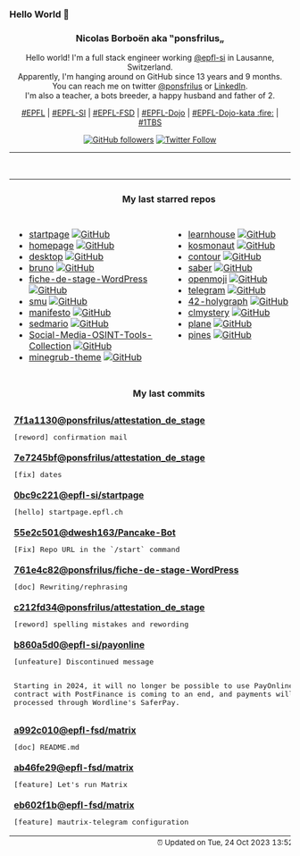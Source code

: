 ### Hello World 👋

<p align="center">
  <!-- use https://avatars.githubusercontent.com/u/176002?v=4 for your default github picture 
  <img src="https://raw.githubusercontent.com/ponsfrilus/ponsfrilus/master/img/ponsfrilus.png" title="Nicolas Borboën aka ‟ponsfrilus„" alt="Nicolas Borboën aka ‟ponsfrilus„" /> -->
  <h3 align="center">
    Nicolas Borboën aka ‟ponsfrilus„
  </h3>
  <p align="center">
    Hello world! I'm a full stack engineer working <a href="https://github.com/epfl-si">@epfl-si</a> in Lausanne, Switzerland.
    <br />Apparently, I'm hanging around on GitHub since 13 years and 9 months.
    <br />You can reach me on twitter <a href="https://twitter.com/ponsfrilus">@ponsfrilus</a> or <a href="http://linkedin.com/in/nicolasborboen">LinkedIn</a>.
    <br />I'm also a teacher, a bots breeder, a happy husband and father of 2.
  </p>
  <p align="center">
    <a href="https://www.epfl.ch">#EPFL</a> | 
    <a href="https://github.com/epfl-si/">#EPFL-SI</a> | 
    <a href="https://github.com/epfl-fsd">#EPFL-FSD</a> | 
    <a href="https://github.com/topics/epfl-dojo">#EPFL-Dojo</a> | 
    <a href="https://github.com/topics/epfl-dojo-kata">#EPFL-Dojo-kata :fire:</a> | 
    <a href="https://en.wikipedia.org/wiki/Indentation_style#Variant:_1TBS_(OTBS)">#1TBS</a>
  </p>
  <p align="center">
    <a href="https://github.com/ponsfrilus"><img alt="GitHub followers" src="https://img.shields.io/github/followers/ponsfrilus?label=Follow%20me%20on%20github&style=social"></a>
    <a href="https://twitter.com/ponsfrilus"><img alt="Twitter Follow" src="https://img.shields.io/twitter/follow/ponsfrilus?label=follow%20me%20on%20twitter&style=social"></a>
  </p>
  </p><hr><table align="center">
<tr>
<td colspan="2" align="center"><h4>My last starred repos</h4></td>
</tr>
<tr>
<td valign="top">
<ul>
<li>
<a href="https://github.com/epfl-si/startpage" title="startpage.epfl.ch" target="_blank">startpage</a>&nbsp;<a href="https://github.com/epfl-si/startpage" title="startpage.epfl.ch" target="_blank"><img src="https://img.shields.io/github/stars/epfl-si/startpage?style=social" alt="GitHub"></a>
</li>
<li>
<a href="https://github.com/gethomepage/homepage" title="A highly customizable homepage (or startpage / application dashboard) with Docker and service API integrations." target="_blank">homepage</a>&nbsp;<a href="https://github.com/gethomepage/homepage" title="A highly customizable homepage (or startpage / application dashboard) with Docker and service API integrations." target="_blank"><img src="https://img.shields.io/github/stars/gethomepage/homepage?style=social" alt="GitHub"></a>
</li>
<li>
<a href="https://github.com/httpie/desktop" title="🚀 HTTPie Desktop — cross-platform API testing client for humans. Painlessly test REST, GraphQL, and HTTP APIs." target="_blank">desktop</a>&nbsp;<a href="https://github.com/httpie/desktop" title="🚀 HTTPie Desktop — cross-platform API testing client for humans. Painlessly test REST, GraphQL, and HTTP APIs." target="_blank"><img src="https://img.shields.io/github/stars/httpie/desktop?style=social" alt="GitHub"></a>
</li>
<li>
<a href="https://github.com/usebruno/bruno" title="Opensource IDE For Exploring and Testing Api's (lightweight alternative to postman/insomnia)" target="_blank">bruno</a>&nbsp;<a href="https://github.com/usebruno/bruno" title="Opensource IDE For Exploring and Testing Api's (lightweight alternative to postman/insomnia)" target="_blank"><img src="https://img.shields.io/github/stars/usebruno/bruno?style=social" alt="GitHub"></a>
</li>
<li>
<a href="https://github.com/ponsfrilus/fiche-de-stage-WordPress" title="Fiche de stage WordPress/Docker proposé par l'équipe ISAS-FSD de l'EPFL" target="_blank">fiche-de-stage-WordPress</a>&nbsp;<a href="https://github.com/ponsfrilus/fiche-de-stage-WordPress" title="Fiche de stage WordPress/Docker proposé par l'équipe ISAS-FSD de l'EPFL" target="_blank"><img src="https://img.shields.io/github/stars/ponsfrilus/fiche-de-stage-WordPress?style=social" alt="GitHub"></a>
</li>
<li>
<a href="https://github.com/karlb/smu" title="Simple MarkUp - markdown/commonmark like syntax" target="_blank">smu</a>&nbsp;<a href="https://github.com/karlb/smu" title="Simple MarkUp - markdown/commonmark like syntax" target="_blank"><img src="https://img.shields.io/github/stars/karlb/smu?style=social" alt="GitHub"></a>
</li>
<li>
<a href="https://github.com/opentofu/manifesto" title="The OpenTF Manifesto expresses concern over HashiCorp's switch of the Terraform license from open-source to the Business Source License (BSL) and calls for the tool's return to a truly open-source license." target="_blank">manifesto</a>&nbsp;<a href="https://github.com/opentofu/manifesto" title="The OpenTF Manifesto expresses concern over HashiCorp's switch of the Terraform license from open-source to the Business Source License (BSL) and calls for the tool's return to a truly open-source license." target="_blank"><img src="https://img.shields.io/github/stars/opentofu/manifesto?style=social" alt="GitHub"></a>
</li>
<li>
<a href="https://github.com/chebykinn/sedmario" title="NES Super Mario Bros level 1 written in pure sed!" target="_blank">sedmario</a>&nbsp;<a href="https://github.com/chebykinn/sedmario" title="NES Super Mario Bros level 1 written in pure sed!" target="_blank"><img src="https://img.shields.io/github/stars/chebykinn/sedmario?style=social" alt="GitHub"></a>
</li>
<li>
<a href="https://github.com/osintambition/Social-Media-OSINT-Tools-Collection" title="A collection of most useful osint tools for SOCINT." target="_blank">Social-Media-OSINT-Tools-Collection</a>&nbsp;<a href="https://github.com/osintambition/Social-Media-OSINT-Tools-Collection" title="A collection of most useful osint tools for SOCINT." target="_blank"><img src="https://img.shields.io/github/stars/osintambition/Social-Media-OSINT-Tools-Collection?style=social" alt="GitHub"></a>
</li>
<li>
<a href="https://github.com/Lxtharia/minegrub-theme" title="A Grub Theme in the style of Minecraft!" target="_blank">minegrub-theme</a>&nbsp;<a href="https://github.com/Lxtharia/minegrub-theme" title="A Grub Theme in the style of Minecraft!" target="_blank"><img src="https://img.shields.io/github/stars/Lxtharia/minegrub-theme?style=social" alt="GitHub"></a>
</li>
</ul>
<img width="450" height="1" /></td>
<td valign="top">
<ul>
<li>
<a href="https://github.com/learnhouse/learnhouse" title="The Next-Gen Open Source learning platform ✨" target="_blank">learnhouse</a>&nbsp;<a href="https://github.com/learnhouse/learnhouse" title="The Next-Gen Open Source learning platform ✨" target="_blank"><img src="https://img.shields.io/github/stars/learnhouse/learnhouse?style=social" alt="GitHub"></a>
</li>
<li>
<a href="https://github.com/twilco/kosmonaut" title="A web browser engine for the space age :rocket:" target="_blank">kosmonaut</a>&nbsp;<a href="https://github.com/twilco/kosmonaut" title="A web browser engine for the space age :rocket:" target="_blank"><img src="https://img.shields.io/github/stars/twilco/kosmonaut?style=social" alt="GitHub"></a>
</li>
<li>
<a href="https://github.com/contour-terminal/contour" title="Modern C++ Terminal Emulator" target="_blank">contour</a>&nbsp;<a href="https://github.com/contour-terminal/contour" title="Modern C++ Terminal Emulator" target="_blank"><img src="https://img.shields.io/github/stars/contour-terminal/contour?style=social" alt="GitHub"></a>
</li>
<li>
<a href="https://github.com/saber-notes/saber" title="A (work-in-progress) cross-platform libre handwritten notes app" target="_blank">saber</a>&nbsp;<a href="https://github.com/saber-notes/saber" title="A (work-in-progress) cross-platform libre handwritten notes app" target="_blank"><img src="https://img.shields.io/github/stars/saber-notes/saber?style=social" alt="GitHub"></a>
</li>
<li>
<a href="https://github.com/hfg-gmuend/openmoji" title="Open source emojis for designers, developers and everyone else!" target="_blank">openmoji</a>&nbsp;<a href="https://github.com/hfg-gmuend/openmoji" title="Open source emojis for designers, developers and everyone else!" target="_blank"><img src="https://img.shields.io/github/stars/hfg-gmuend/openmoji?style=social" alt="GitHub"></a>
</li>
<li>
<a href="https://github.com/mautrix/telegram" title="A Matrix-Telegram hybrid puppeting/relaybot bridge" target="_blank">telegram</a>&nbsp;<a href="https://github.com/mautrix/telegram" title="A Matrix-Telegram hybrid puppeting/relaybot bridge" target="_blank"><img src="https://img.shields.io/github/stars/mautrix/telegram?style=social" alt="GitHub"></a>
</li>
<li>
<a href="https://github.com/akaylee/42-holygraph" title="This ultimate repository contains a graph with attached links to all subjects that were available in the Intra system (Ecole 42) by the time of May 25, 2021. " target="_blank">42-holygraph</a>&nbsp;<a href="https://github.com/akaylee/42-holygraph" title="This ultimate repository contains a graph with attached links to all subjects that were available in the Intra system (Ecole 42) by the time of May 25, 2021. " target="_blank"><img src="https://img.shields.io/github/stars/akaylee/42-holygraph?style=social" alt="GitHub"></a>
</li>
<li>
<a href="https://github.com/veltman/clmystery" title="A command-line murder mystery" target="_blank">clmystery</a>&nbsp;<a href="https://github.com/veltman/clmystery" title="A command-line murder mystery" target="_blank"><img src="https://img.shields.io/github/stars/veltman/clmystery?style=social" alt="GitHub"></a>
</li>
<li>
<a href="https://github.com/makeplane/plane" title="🔥 🔥 🔥 Open Source JIRA, Linear and Height Alternative. Plane helps you track your issues, epics, and product roadmaps in the simplest way possible." target="_blank">plane</a>&nbsp;<a href="https://github.com/makeplane/plane" title="🔥 🔥 🔥 Open Source JIRA, Linear and Height Alternative. Plane helps you track your issues, epics, and product roadmaps in the simplest way possible." target="_blank"><img src="https://img.shields.io/github/stars/makeplane/plane?style=social" alt="GitHub"></a>
</li>
<li>
<a href="https://github.com/thedevdojo/pines" title="The Pines UI library" target="_blank">pines</a>&nbsp;<a href="https://github.com/thedevdojo/pines" title="The Pines UI library" target="_blank"><img src="https://img.shields.io/github/stars/thedevdojo/pines?style=social" alt="GitHub"></a>
</li>
</ul>
<img width="450" height="1" /></td>
</tr>
<tr>
<td colspan="2" align="center"><h4>My last commits</h4></td>
</tr>
<tr>
        <td colspan="2">
          <div><strong><a href="https://api.github.com/repos/ponsfrilus/attestation_de_stage/commits/7f1a113077119a7d6c2bf562a365f4f62cd69206" title="2023-10-23T20:05:08.000+02:00" target="_blank">7f1a1130</a><a href="https://github.com/ponsfrilus">@ponsfrilus</a><a href="https://github.com/ponsfrilus/attestation_de_stage" title="null">/attestation_de_stage</a></strong></div>
          <pre>[reword] confirmation mail</pre>
        </td>
        </tr><tr>
        <td colspan="2">
          <div><strong><a href="https://api.github.com/repos/ponsfrilus/attestation_de_stage/commits/7e7245bf1b58ec86c266a50e8ac96962ea663750" title="2023-10-23T20:04:11.000+02:00" target="_blank">7e7245bf</a><a href="https://github.com/ponsfrilus">@ponsfrilus</a><a href="https://github.com/ponsfrilus/attestation_de_stage" title="null">/attestation_de_stage</a></strong></div>
          <pre>[fix] dates</pre>
        </td>
        </tr><tr>
        <td colspan="2">
          <div><strong><a href="https://api.github.com/repos/epfl-si/startpage/commits/0bc9c22188cd3884fffbf625428fdedf68fa3bc8" title="2023-10-12T15:08:58.000+02:00" target="_blank">0bc9c221</a><a href="https://github.com/epfl-si">@epfl-si</a><a href="https://github.com/epfl-si/startpage" title="startpage.epfl.ch">/startpage</a></strong></div>
          <pre>[hello] startpage.epfl.ch</pre>
        </td>
        </tr><tr>
        <td colspan="2">
          <div><strong><a href="https://api.github.com/repos/dwesh163/Pancake-Bot/commits/55e2c501c6dc0ca0ac8fe71efb4a812610d7e234" title="2023-10-04T18:08:05.000+02:00" target="_blank">55e2c501</a><a href="https://github.com/dwesh163">@dwesh163</a><a href="https://github.com/dwesh163/Pancake-Bot" title="This is a Telegram bot for team ISAS-FSD">/Pancake-Bot</a></strong></div>
          <pre>[Fix] Repo URL in the `/start` command</pre>
        </td>
        </tr><tr>
        <td colspan="2">
          <div><strong><a href="https://api.github.com/repos/ponsfrilus/fiche-de-stage-WordPress/commits/761e4c825969b830c7abfcb4550158238723cc97" title="2023-10-02T12:25:43.000+02:00" target="_blank">761e4c82</a><a href="https://github.com/ponsfrilus">@ponsfrilus</a><a href="https://github.com/ponsfrilus/fiche-de-stage-WordPress" title="Fiche de stage WordPress/Docker proposé par l'équipe ISAS-FSD de l'EPFL">/fiche-de-stage-WordPress</a></strong></div>
          <pre>[doc] Rewriting/rephrasing</pre>
        </td>
        </tr><tr>
        <td colspan="2">
          <div><strong><a href="https://api.github.com/repos/ponsfrilus/attestation_de_stage/commits/c212fd3414fe1c20ed680fcf1400740913f7062f" title="2023-09-14T18:54:31.000+02:00" target="_blank">c212fd34</a><a href="https://github.com/ponsfrilus">@ponsfrilus</a><a href="https://github.com/ponsfrilus/attestation_de_stage" title="null">/attestation_de_stage</a></strong></div>
          <pre>[reword] spelling mistakes and rewording</pre>
        </td>
        </tr><tr>
        <td colspan="2">
          <div><strong><a href="https://api.github.com/repos/epfl-si/payonline/commits/b860a5d0c82d23d20ab3416e13a92cc1a2bed514" title="2023-09-13T17:11:06.000+02:00" target="_blank">b860a5d0</a><a href="https://github.com/epfl-si">@epfl-si</a><a href="https://github.com/epfl-si/payonline" title="payonline.epfl.ch, the payment multiplexing system in use at EPFL">/payonline</a></strong></div>
          <pre>[unfeature] Discontinued message

Starting in 2024, it will no longer be possible to use PayOnline.
Our contract with PostFinance is coming to an end, and payments will
now be processed through Wordline's SaferPay.</pre>
        </td>
        </tr><tr>
        <td colspan="2">
          <div><strong><a href="https://api.github.com/repos/epfl-fsd/matrix/commits/a992c010351fbcd881e4dd72a0f07671e8e03548" title="2023-09-12T15:50:40.000+02:00" target="_blank">a992c010</a><a href="https://github.com/epfl-fsd">@epfl-fsd</a><a href="https://github.com/epfl-fsd/matrix" title="null">/matrix</a></strong></div>
          <pre>[doc] README.md</pre>
        </td>
        </tr><tr>
        <td colspan="2">
          <div><strong><a href="https://api.github.com/repos/epfl-fsd/matrix/commits/ab46fe295cb6922573978f06afb96a167a533d33" title="2023-09-12T15:48:26.000+02:00" target="_blank">ab46fe29</a><a href="https://github.com/epfl-fsd">@epfl-fsd</a><a href="https://github.com/epfl-fsd/matrix" title="null">/matrix</a></strong></div>
          <pre>[feature] Let's run Matrix</pre>
        </td>
        </tr><tr>
        <td colspan="2">
          <div><strong><a href="https://api.github.com/repos/epfl-fsd/matrix/commits/eb602f1bab9fd37a6e240c892e8ac6e7e93d63a6" title="2023-09-12T15:48:01.000+02:00" target="_blank">eb602f1b</a><a href="https://github.com/epfl-fsd">@epfl-fsd</a><a href="https://github.com/epfl-fsd/matrix" title="null">/matrix</a></strong></div>
          <pre>[feature] mautrix-telegram configuration</pre>
        </td>
        </tr><tfoot>
<tr>
<td colspan="2" align="right">
<img width="900" height="1" />
<small>⏰ Updated on Tue, 24 Oct 2023 13:52:43 GMT</small>
</td>
</tr>
</tfoot>
<br />
</table>
